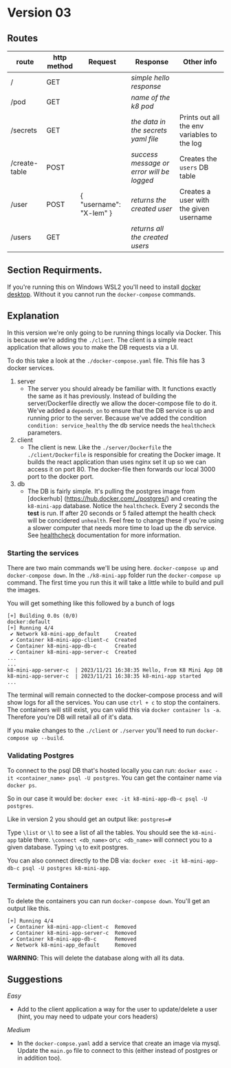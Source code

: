 # Version 03

## Routes

| route         | http method | Request                 | Response                                  | Other info                                  |
| ------------- | ----------- | ----------------------- | ----------------------------------------- | ------------------------------------------- |
| /             | GET         |                         | _simple hello response_                   |                                             |
| /pod          | GET         |                         | _name of the k8 pod_                      |                                             |
| /secrets      | GET         |                         | _the data in the secrets yaml file_       | Prints out all the env variables to the log |
| /create-table | POST        |                         | _success message or error will be logged_ | Creates the `users` DB table                |
| /user         | POST        | { "username": "X-lem" } | _returns the created user_                | Creates a user with the given username      |
| /users        | GET         |                         | _returns all the created users_           |                                             |

## Section Requirments.

If you're running this on Windows WSL2 you'll need to install [docker desktop](https://docs.docker.com/desktop/install/windows-install/). Without it you cannot run the `docker-compose` commands.

## Explanation

In this version we're only going to be running things locally via Docker. This is because we're adding the `./client`. The client is a simple react application that allows you to make the DB requests via a UI.

To do this take a look at the `./docker-compose.yaml` file. This file has 3 docker services.

1. server
   - The server you should already be familiar with. It functions exactly the same as it has previously. Instead of building the server/Dockerfile directly we allow the docer-compose file to do it. We've added a `depends_on` to ensure that the DB service is up and running prior to the server. Because we've added the condition `condition: service_healthy` the db service needs the `healthcheck` parameters.
2. client
   - The client is new. Like the `./server/Dockerfile` the `./client/Dockerfile` is responsible for creating the Docker image. It builds the react application than uses nginx set it up so we can access it on port 80. The docker-file then forwards our local 3000 port to the docker port.
3. db
   - The DB is fairly simple. It's pulling the postgres image from [dockerhub] (https://hub.docker.com/_/postgres/) and creating the `k8-mini-app` database. Notice the `healthcheck`. Every 2 seconds the **test** is run. If after 20 seconds or 5 failed attempt the health check will be concidered `unhealth`. Feel free to change these if you're using a slower computer that needs more time to load up the db service. See [healthcheck](https://docs.docker.com/engine/reference/builder/#healthcheck) documentation for more information.

### Starting the services

There are two main commands we'll be using here. `docker-compose up` and `docker-compose down`. In the `./k8-mini-app` folder run the `docker-compose up` command. The first time you run this it will take a little while to build and pull the images.

You will get something like this followed by a bunch of logs

```
[+] Building 0.0s (0/0)                                                                                                                                                                                                                    docker:default
[+] Running 4/4
 ✔ Network k8-mini-app_default     Created
 ✔ Container k8-mini-app-client-c  Created
 ✔ Container k8-mini-app-db-c      Created
 ✔ Container k8-mini-app-server-c  Created
...
...
k8-mini-app-server-c  | 2023/11/21 16:38:35 Hello, From K8 Mini App DB
k8-mini-app-server-c  | 2023/11/21 16:38:35 k8-mini-app started
...
```

The terminal will remain connected to the docker-compose process and will show logs for all the services. You can use `ctrl + c` to stop the containers. The containers will still exist, you can valid this via `docker container ls -a`. Therefore you're DB will retail all of it's data.

If you make changes to the `./client` or `./server` you'll need to run `docker-compose up --build`.

### Validating Postgres

To connect to the psql DB that's hosted locally you can run: `docker exec -it <container_name> psql -U postgres`. You can get the container name via `docker ps`.

So in our case it would be: `docker exec -it k8-mini-app-db-c psql -U postgres`.

Like in version 2 you should get an output like: `postgres=# `

Type `\list` or `\l` to see a list of all the tables. You should see the `k8-mini-app` table there. `\connect <db_name>` or`\c <db_name>` will connect you to a given database. Typing `\q` to exit postgres.

You can also connect directly to the DB via: `docker exec -it k8-mini-app-db-c psql -U postgres k8-mini-app`.

### Terminating Containers

To delete the containers you can run `docker-compose down`. You'll get an output like this.

```
[+] Running 4/4
 ✔ Container k8-mini-app-client-c  Removed
 ✔ Container k8-mini-app-server-c  Removed
 ✔ Container k8-mini-app-db-c      Removed
 ✔ Network k8-mini-app_default     Removed
```

**WARNING**: This will delete the database along with all its data.

## Suggestions
*Easy*
- Add to the client application a way for the user to update/delete a user (hint, you may need to udpate your cors headers)

*Medium*
- In the `docker-compse.yaml` add a service that create an image via mysql. Update the `main.go` file to connect to this (either instead of postgres or in addition too).